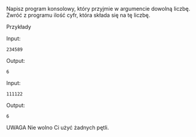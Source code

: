 Napisz program konsolowy, który przyjmie w argumencie dowolną liczbę. Zwróć z programu ilość cyfr, która składa się na tę liczbę.

Przykłady

Input:
```
234589
```

Output:
```
6
```

Input:
```
111122
```

Output:
```
6
```

UWAGA
Nie wolno Ci użyć żadnych pętli.